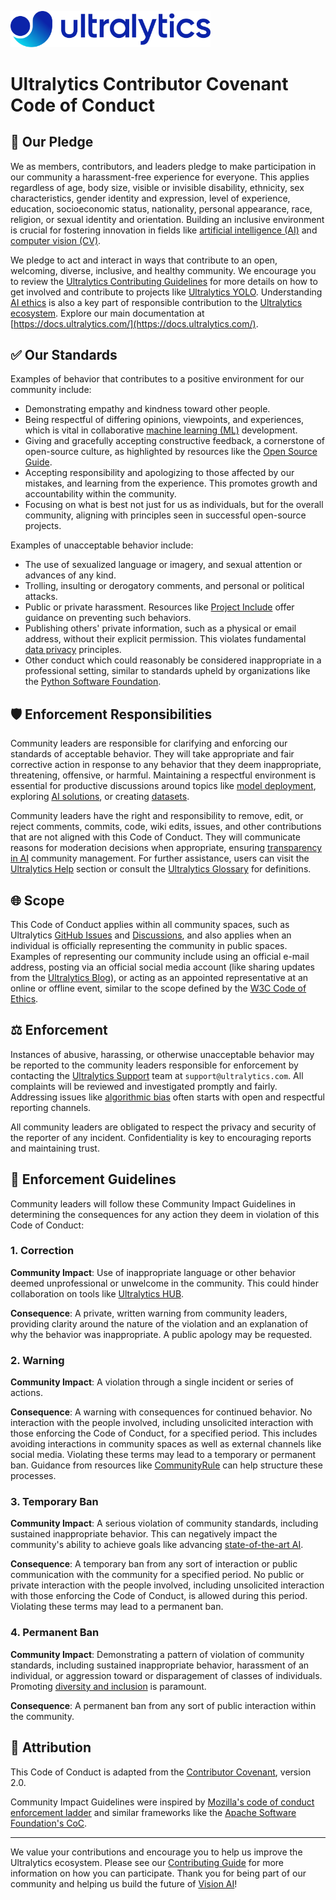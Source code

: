 <a href="https://www.ultralytics.com/"><img src="https://raw.githubusercontent.com/ultralytics/assets/main/logo/Ultralytics_Logotype_Original.svg" width="320" alt="Ultralytics logo"></a>

# Ultralytics Contributor Covenant Code of Conduct

## 🤝 Our Pledge

We as members, contributors, and leaders pledge to make participation in our community a harassment-free experience for everyone. This applies regardless of age, body size, visible or invisible disability, ethnicity, sex characteristics, gender identity and expression, level of experience, education, socioeconomic status, nationality, personal appearance, race, religion, or sexual identity and orientation. Building an inclusive environment is crucial for fostering innovation in fields like [artificial intelligence (AI)](https://www.ultralytics.com/glossary/artificial-intelligence-ai) and [computer vision (CV)](https://www.ultralytics.com/glossary/computer-vision-cv).

We pledge to act and interact in ways that contribute to an open, welcoming, diverse, inclusive, and healthy community. We encourage you to review the [Ultralytics Contributing Guidelines](https://docs.ultralytics.com/help/contributing/) for more details on how to get involved and contribute to projects like [Ultralytics YOLO](https://www.ultralytics.com/yolo). Understanding [AI ethics](https://www.ultralytics.com/glossary/ai-ethics) is also a key part of responsible contribution to the [Ultralytics ecosystem](https://github.com/ultralytics/ultralytics). Explore our main documentation at [https://docs.ultralytics.com/](https://docs.ultralytics.com/).

## ✅ Our Standards

Examples of behavior that contributes to a positive environment for our community include:

- Demonstrating empathy and kindness toward other people.
- Being respectful of differing opinions, viewpoints, and experiences, which is vital in collaborative [machine learning (ML)](https://www.ultralytics.com/glossary/machine-learning-ml) development.
- Giving and gracefully accepting constructive feedback, a cornerstone of open-source culture, as highlighted by resources like the [Open Source Guide](https://opensource.guide/code-of-conduct/).
- Accepting responsibility and apologizing to those affected by our mistakes, and learning from the experience. This promotes growth and accountability within the community.
- Focusing on what is best not just for us as individuals, but for the overall community, aligning with principles seen in successful open-source projects.

Examples of unacceptable behavior include:

- The use of sexualized language or imagery, and sexual attention or advances of any kind.
- Trolling, insulting or derogatory comments, and personal or political attacks.
- Public or private harassment. Resources like [Project Include](https://projectinclude.org/) offer guidance on preventing such behaviors.
- Publishing others' private information, such as a physical or email address, without their explicit permission. This violates fundamental [data privacy](https://www.ultralytics.com/glossary/data-privacy) principles.
- Other conduct which could reasonably be considered inappropriate in a professional setting, similar to standards upheld by organizations like the [Python Software Foundation](https://www.python.org/psf/conduct/).

## 🛡️ Enforcement Responsibilities

Community leaders are responsible for clarifying and enforcing our standards of acceptable behavior. They will take appropriate and fair corrective action in response to any behavior that they deem inappropriate, threatening, offensive, or harmful. Maintaining a respectful environment is essential for productive discussions around topics like [model deployment](https://www.ultralytics.com/glossary/model-deployment), exploring [AI solutions](https://www.ultralytics.com/solutions), or creating [datasets](https://docs.ultralytics.com/datasets/).

Community leaders have the right and responsibility to remove, edit, or reject comments, commits, code, wiki edits, issues, and other contributions that are not aligned with this Code of Conduct. They will communicate reasons for moderation decisions when appropriate, ensuring [transparency in AI](https://www.ultralytics.com/glossary/transparency-in-ai) community management. For further assistance, users can visit the [Ultralytics Help](https://docs.ultralytics.com/help/) section or consult the [Ultralytics Glossary](https://www.ultralytics.com/glossary) for definitions.

## 🌐 Scope

This Code of Conduct applies within all community spaces, such as Ultralytics [GitHub Issues](https://github.com/ultralytics/ultralytics/issues) and [Discussions](https://github.com/orgs/ultralytics/discussions), and also applies when an individual is officially representing the community in public spaces. Examples of representing our community include using an official e-mail address, posting via an official social media account (like sharing updates from the [Ultralytics Blog](https://www.ultralytics.com/blog)), or acting as an appointed representative at an online or offline event, similar to the scope defined by the [W3C Code of Ethics](https://www.w3.org/Consortium/cepc/).

## ⚖️ Enforcement

Instances of abusive, harassing, or otherwise unacceptable behavior may be reported to the community leaders responsible for enforcement by contacting the [Ultralytics Support](https://www.ultralytics.com/support) team at `support@ultralytics.com`. All complaints will be reviewed and investigated promptly and fairly. Addressing issues like [algorithmic bias](https://www.ultralytics.com/glossary/algorithmic-bias) often starts with open and respectful reporting channels.

All community leaders are obligated to respect the privacy and security of the reporter of any incident. Confidentiality is key to encouraging reports and maintaining trust.

## 📜 Enforcement Guidelines

Community leaders will follow these Community Impact Guidelines in determining the consequences for any action they deem in violation of this Code of Conduct:

### 1. Correction

**Community Impact**: Use of inappropriate language or other behavior deemed unprofessional or unwelcome in the community. This could hinder collaboration on tools like [Ultralytics HUB](https://www.ultralytics.com/hub).

**Consequence**: A private, written warning from community leaders, providing clarity around the nature of the violation and an explanation of why the behavior was inappropriate. A public apology may be requested.

### 2. Warning

**Community Impact**: A violation through a single incident or series of actions.

**Consequence**: A warning with consequences for continued behavior. No interaction with the people involved, including unsolicited interaction with those enforcing the Code of Conduct, for a specified period. This includes avoiding interactions in community spaces as well as external channels like social media. Violating these terms may lead to a temporary or permanent ban. Guidance from resources like [CommunityRule](https://communityrule.info/) can help structure these processes.

### 3. Temporary Ban

**Community Impact**: A serious violation of community standards, including sustained inappropriate behavior. This can negatively impact the community's ability to achieve goals like advancing [state-of-the-art AI](https://www.ultralytics.com/blog/ultralytics-yolo-advancements-in-state-of-the-art-vision-ai).

**Consequence**: A temporary ban from any sort of interaction or public communication with the community for a specified period. No public or private interaction with the people involved, including unsolicited interaction with those enforcing the Code of Conduct, is allowed during this period. Violating these terms may lead to a permanent ban.

### 4. Permanent Ban

**Community Impact**: Demonstrating a pattern of violation of community standards, including sustained inappropriate behavior, harassment of an individual, or aggression toward or disparagement of classes of individuals. Promoting [diversity and inclusion](https://www.ultralytics.com/blog/why-empowering-women-in-ai-data-science-is-important) is paramount.

**Consequence**: A permanent ban from any sort of public interaction within the community.

## 🙏 Attribution

This Code of Conduct is adapted from the [Contributor Covenant][homepage], version 2.0.

Community Impact Guidelines were inspired by [Mozilla's code of conduct enforcement ladder](https://github.com/mozilla/inclusion) and similar frameworks like the [Apache Software Foundation's CoC](https://www.apache.org/foundation/policies/conduct.html).

[homepage]: https://www.contributor-covenant.org/

---

We value your contributions and encourage you to help us improve the Ultralytics ecosystem. Please see our [Contributing Guide](https://docs.ultralytics.com/help/contributing/) for more information on how you can participate. Thank you for being part of our community and helping us build the future of [Vision AI](https://www.ultralytics.com/blog-category/vision-ai)!
